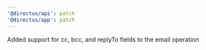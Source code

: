 ```yaml
---
'@directus/api': patch
'@directus/app': patch
---
```


Added support for cc, bcc, and replyTo fields to the email operation
